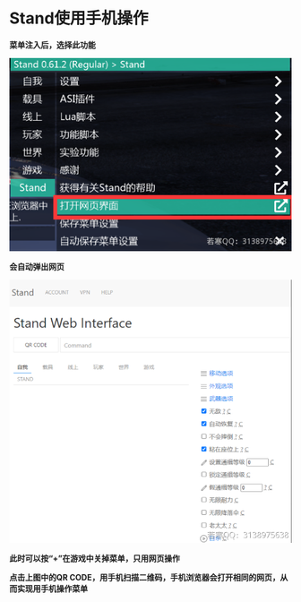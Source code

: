 # Stand使用手机操作

**菜单注入后，选择此功能**

![](<../../.gitbook/assets/image (43).png>)

**会自动弹出网页**

![](<../../.gitbook/assets/image (27).png>)

**此时可以按“+”在游戏中关掉菜单，只用网页操作**

**点击上图中的QR CODE，用手机扫描二维码，手机浏览器会打开相同的网页，从而实现用手机操作菜单**
